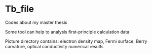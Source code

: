 # Tb_file
Codes about my master thesis

Some tool can help to analysis first-principle calculation data

Picture directory contains: electron density map, Fermi surface, Berry curvature, optical conductivity numerical results 
